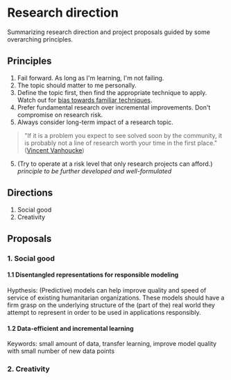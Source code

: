 # Research direction
Summarizing research direction and project proposals guided by some overarching principles.

## Principles
1. Fail forward. As long as I'm learning, I'm not failing.
2. The topic should matter to me personally.
3. Define the topic first, then find the appropriate technique to apply. Watch out for [bias towards familiar techniques](https://en.wikipedia.org/wiki/Law_of_the_instrument).
4. Prefer fundamental research over incremental improvements. Don't compromise on research risk. 
5. Always consider long-term impact of a research topic.

> "If it is a problem you expect to see solved soon by the community, it is probably not a line of research worth your time in the first place." ([Vincent Vanhoucke](https://medium.com/s/story/so-you-want-to-be-a-research-scientist-363c075d3d4c))

5. (Try to operate at a risk level that only research projects can afford.) _principle to be further developed and well-formulated_

## Directions
1. Social good
2. Creativity

## Proposals
### 1. Social good
#### 1.1 Disentangled representations for responsible modeling
Hypthesis: (Predictive) models can help improve quality and speed of service of existing humanitarian organizations. These models should have a firm grasp on the underlying structure of the (part of the) real world they attempt to represent in order to be used in applications responsibly.  

#### 1.2 Data-efficient and incremental learning
Keywords: small amount of data, transfer learning, improve model quality with small number of new data points

### 2. Creativity
